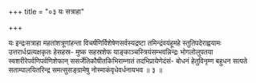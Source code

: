 +++
title = "०३ यः सत्राहा"

+++

यः इन्द्रःसत्राहा महतांशत्रूणांहन्ता विचर्षणिर्विशेषेणसर्वस्यद्रष्टा तमिन्द्रंवयंहूमहे स्तुतिपदेराह्वयामः उत्तरार्धःप्रत्यक्षकृतः हेसहस्र- मुष्क सहस्रशेफ याङ्काञ्चस्त्रियंसम्भवन्निन्द्रः भोगलोलुपतया स्वशरीरेपर्वणिपर्वणिशेफान् ससर्जेतिकौषीतकिभिराम्नातं तदभिप्रायेणेदंसं- बोधनं हेतुविनृम्ण बहुधन सत्पते सताम्पालयितरिन्द्र समत्सुसङ्ग्रामेषु नोस्माकंवृधेवर्धनायभव ॥ ३ ॥